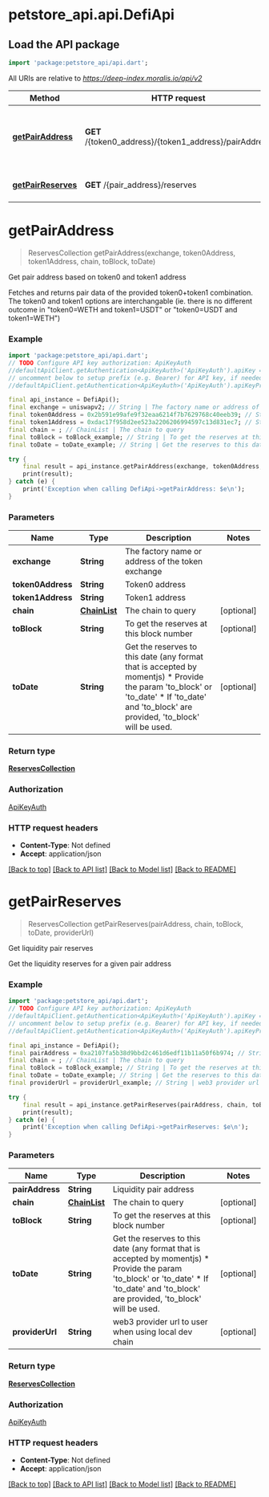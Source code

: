 # petstore_api.api.DefiApi

## Load the API package
```dart
import 'package:petstore_api/api.dart';
```

All URIs are relative to *https://deep-index.moralis.io/api/v2*

Method | HTTP request | Description
------------- | ------------- | -------------
[**getPairAddress**](DefiApi.md#getpairaddress) | **GET** /{token0_address}/{token1_address}/pairAddress | Get pair address based on token0 and token1 address
[**getPairReserves**](DefiApi.md#getpairreserves) | **GET** /{pair_address}/reserves | Get liquidity pair reserves


# **getPairAddress**
> ReservesCollection getPairAddress(exchange, token0Address, token1Address, chain, toBlock, toDate)

Get pair address based on token0 and token1 address

Fetches and returns pair data of the provided token0+token1 combination. The token0 and token1 options are interchangable (ie. there is no different outcome in \"token0=WETH and token1=USDT\" or \"token0=USDT and token1=WETH\") 

### Example
```dart
import 'package:petstore_api/api.dart';
// TODO Configure API key authorization: ApiKeyAuth
//defaultApiClient.getAuthentication<ApiKeyAuth>('ApiKeyAuth').apiKey = 'YOUR_API_KEY';
// uncomment below to setup prefix (e.g. Bearer) for API key, if needed
//defaultApiClient.getAuthentication<ApiKeyAuth>('ApiKeyAuth').apiKeyPrefix = 'Bearer';

final api_instance = DefiApi();
final exchange = uniswapv2; // String | The factory name or address of the token exchange
final token0Address = 0x2b591e99afe9f32eaa6214f7b7629768c40eeb39; // String | Token0 address
final token1Address = 0xdac17f958d2ee523a2206206994597c13d831ec7; // String | Token1 address
final chain = ; // ChainList | The chain to query
final toBlock = toBlock_example; // String | To get the reserves at this block number
final toDate = toDate_example; // String | Get the reserves to this date (any format that is accepted by momentjs) * Provide the param 'to_block' or 'to_date' * If 'to_date' and 'to_block' are provided, 'to_block' will be used. 

try {
    final result = api_instance.getPairAddress(exchange, token0Address, token1Address, chain, toBlock, toDate);
    print(result);
} catch (e) {
    print('Exception when calling DefiApi->getPairAddress: $e\n');
}
```

### Parameters

Name | Type | Description  | Notes
------------- | ------------- | ------------- | -------------
 **exchange** | **String**| The factory name or address of the token exchange | 
 **token0Address** | **String**| Token0 address | 
 **token1Address** | **String**| Token1 address | 
 **chain** | [**ChainList**](.md)| The chain to query | [optional] 
 **toBlock** | **String**| To get the reserves at this block number | [optional] 
 **toDate** | **String**| Get the reserves to this date (any format that is accepted by momentjs) * Provide the param 'to_block' or 'to_date' * If 'to_date' and 'to_block' are provided, 'to_block' will be used.  | [optional] 

### Return type

[**ReservesCollection**](ReservesCollection.md)

### Authorization

[ApiKeyAuth](../README.md#ApiKeyAuth)

### HTTP request headers

 - **Content-Type**: Not defined
 - **Accept**: application/json

[[Back to top]](#) [[Back to API list]](../README.md#documentation-for-api-endpoints) [[Back to Model list]](../README.md#documentation-for-models) [[Back to README]](../README.md)

# **getPairReserves**
> ReservesCollection getPairReserves(pairAddress, chain, toBlock, toDate, providerUrl)

Get liquidity pair reserves

Get the liquidity reserves for a given pair address

### Example
```dart
import 'package:petstore_api/api.dart';
// TODO Configure API key authorization: ApiKeyAuth
//defaultApiClient.getAuthentication<ApiKeyAuth>('ApiKeyAuth').apiKey = 'YOUR_API_KEY';
// uncomment below to setup prefix (e.g. Bearer) for API key, if needed
//defaultApiClient.getAuthentication<ApiKeyAuth>('ApiKeyAuth').apiKeyPrefix = 'Bearer';

final api_instance = DefiApi();
final pairAddress = 0xa2107fa5b38d9bbd2c461d6edf11b11a50f6b974; // String | Liquidity pair address
final chain = ; // ChainList | The chain to query
final toBlock = toBlock_example; // String | To get the reserves at this block number
final toDate = toDate_example; // String | Get the reserves to this date (any format that is accepted by momentjs) * Provide the param 'to_block' or 'to_date' * If 'to_date' and 'to_block' are provided, 'to_block' will be used. 
final providerUrl = providerUrl_example; // String | web3 provider url to user when using local dev chain

try {
    final result = api_instance.getPairReserves(pairAddress, chain, toBlock, toDate, providerUrl);
    print(result);
} catch (e) {
    print('Exception when calling DefiApi->getPairReserves: $e\n');
}
```

### Parameters

Name | Type | Description  | Notes
------------- | ------------- | ------------- | -------------
 **pairAddress** | **String**| Liquidity pair address | 
 **chain** | [**ChainList**](.md)| The chain to query | [optional] 
 **toBlock** | **String**| To get the reserves at this block number | [optional] 
 **toDate** | **String**| Get the reserves to this date (any format that is accepted by momentjs) * Provide the param 'to_block' or 'to_date' * If 'to_date' and 'to_block' are provided, 'to_block' will be used.  | [optional] 
 **providerUrl** | **String**| web3 provider url to user when using local dev chain | [optional] 

### Return type

[**ReservesCollection**](ReservesCollection.md)

### Authorization

[ApiKeyAuth](../README.md#ApiKeyAuth)

### HTTP request headers

 - **Content-Type**: Not defined
 - **Accept**: application/json

[[Back to top]](#) [[Back to API list]](../README.md#documentation-for-api-endpoints) [[Back to Model list]](../README.md#documentation-for-models) [[Back to README]](../README.md)

